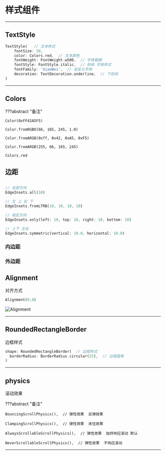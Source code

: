 # 样式组件

---
## TextStyle

```dart
TextStyle(   // 文本样式
    fontSize: 30,
    color: Colors.red,  // 文本颜色
    fontWeight: FontWeight.w500,  // 字体粗细
    fontStyle: FontStyle.italic,  // 斜体 字体样式
    fontFamily: 'XiaoWei',  // 自定义字体
    decoration: TextDecoration.underline,  // 下划线
)
```

---
## Colors

???abstract "备注"

    Color(0xFF42A5F5)

    Color.fromRGBO(66, 165, 245, 1.0)

    Color.fromARGB(0xff, 0x42, 0xA5, 0xF5)

    Color.fromARGB(255, 66, 165, 245)

    Colors.red


## 边距

```dart

// 全部方向
EdgeInsets.all(10)  

// 左 上 右 下
EdgeInsets.fromLTRB(10, 10, 10, 10)

// 指定方向
EdgeInsets.only(left: 10, top: 10, right: 10, bottom: 10)

// 上下 左右
EdgeInsets.symmetric(vertical: 10.0, horizontal: 10.0)
```
### 内边距


### 外边距

## Alignment

对齐方式

```dart
Alignment(0,0)
```
![Alignment](https://raw.githubusercontent.com/DerekDekker/Docu/main/docs/assets/image/Alignment.png)

---
## RoundedRectangleBorder

边框样式

```dart
shape: RoundedRectangleBorder(  // 边框样式
  borderRadius: BorderRadius.circular(25),  // 边框圆角
)
```

---
## physics

滚动效果

???abstract "备注"

    BouncingScrollPhysics(),  // 弹性效果  反弹效果

    ClampingScrollPhysics(),  // 弹性效果  夹住效果

    AlwaysScrollableScrollPhysics(),  // 弹性效果  始终响应滚动 默认

    NeverScrollableScrollPhysics(),  // 弹性效果  不响应滚动

---





